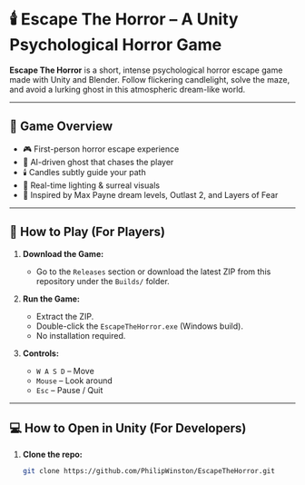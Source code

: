 # 🕯️ Escape The Horror – A Unity Psychological Horror Game

**Escape The Horror** is a short, intense psychological horror escape game made with Unity and Blender. Follow flickering candlelight, solve the maze, and avoid a lurking ghost in this atmospheric dream-like world.

---

## 🧩 Game Overview

- 🎮 First-person horror escape experience
- 👻 AI-driven ghost that chases the player
- 🕯️ Candles subtly guide your path
- 🔦 Real-time lighting & surreal visuals
- 🧠 Inspired by Max Payne dream levels, Outlast 2, and Layers of Fear

---

## 🚀 How to Play (For Players)

1. **Download the Game:**
   - Go to the `Releases` section or download the latest ZIP from this repository under the `Builds/` folder.

2. **Run the Game:**
   - Extract the ZIP.
   - Double-click the `EscapeTheHorror.exe` (Windows build).
   - No installation required.

3. **Controls:**
   - `W A S D` – Move
   - `Mouse` – Look around
   - `Esc` – Pause / Quit

---

## 💻 How to Open in Unity (For Developers)

1. **Clone the repo:**
   ```bash
   git clone https://github.com/PhilipWinston/EscapeTheHorror.git
